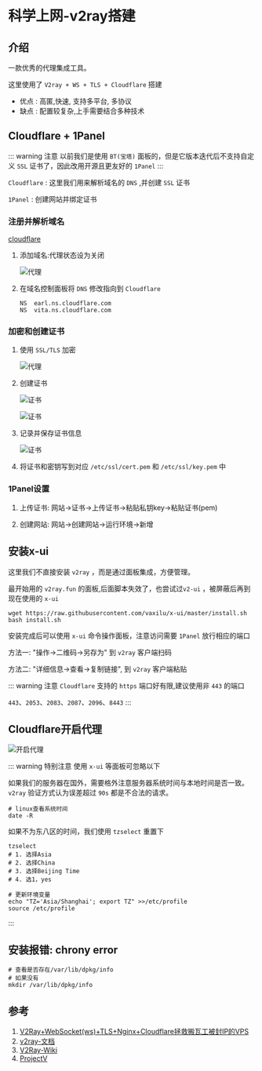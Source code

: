 # 科学上网-v2ray搭建

## 介绍
一款优秀的代理集成工具。

这里使用了 `V2ray + WS + TLS + Cloudflare` 搭建
* 优点 :  高匿,快速, 支持多平台, 多协议
* 缺点 : 配置较复杂,上手需要结合多种技术

## Cloudflare + 1Panel
::: warning 注意
以前我们是使用 `BT(宝塔)` 面板的，但是它版本迭代后不支持自定义 `SSL` 证书了，因此改用开源且更友好的 `1Panel`
:::

`Cloudflare` : 这里我们用来解析域名的 `DNS` ,并创建 `SSL` 证书

`1Panel` : 创建网站并绑定证书

### 注册并解析域名
[cloudflare](https://dash.cloudflare.com)

1. 添加域名:代理状态设为关闭

    ![代理](/Images/Linux/Wall/科学上网-v2ray搭建/v2ray_01.png '代理')

1. 在域名控制面板将 `DNS` 修改指向到 `Cloudflare`

    ```shell
    NS	earl.ns.cloudflare.com
    NS	vita.ns.cloudflare.com
    ```

### 加密和创建证书
1. 使用 `SSL/TLS` 加密

    ![代理](/Images/Linux/Wall/科学上网-v2ray搭建/v2ray_02.png '代理')

1. 创建证书

    ![证书](/Images/Linux/Wall/科学上网-v2ray搭建/v2ray_03.png '证书')

    ![证书](/Images/Linux/Wall/科学上网-v2ray搭建/v2ray_04.png '证书')

1. 记录并保存证书信息

    ![证书](/Images/Linux/Wall/科学上网-v2ray搭建/v2ray_05.png '证书')
    
1. 将证书和密钥写到对应 `/etc/ssl/cert.pem` 和 `/etc/ssl/key.pem` 中

### 1Panel设置

1. 上传证书: 网站->证书->上传证书->粘贴私钥key->粘贴证书(pem)

1. 创建网站: 网站->创建网站->运行环境->新增

## 安装x-ui
这里我们不直接安装 `v2ray` ，而是通过面板集成，方便管理。

最开始用的 `v2ray.fun` 的面板,后面脚本失效了，也尝试过`v2-ui` ，被屏蔽后再到现在使用的 `x-ui`

```shell
wget https://raw.githubusercontent.com/vaxilu/x-ui/master/install.sh
bash install.sh
```

安装完成后可以使用 `x-ui` 命令操作面板，注意访问需要 `1Panel` 放行相应的端口

方法一: "操作->二维码->另存为" 到 `v2ray` 客户端扫码

方法二: "详细信息->查看->复制链接",  到 `v2ray` 客户端粘贴

::: warning 注意
`Cloudflare` 支持的 `https` 端口好有限,建议使用非 `443` 的端口

`443`、`2053`、`2083`、`2087`、`2096`、`8443`
:::


## Cloudflare开启代理

![开启代理](/Images/Linux/Wall/科学上网-v2ray搭建/v2ray_11.png '开启代理')

::: warning 特别注意
使用 `x-ui` 等面板可忽略以下

如果我们的服务器在国外，需要格外注意服务器系统时间与本地时间是否一致。 `v2ray` 验证方式认为误差超过 `90s` 都是不合法的请求。
```shell
# linux查看系统时间
date -R
```

如果不为东八区的时间，我们使用 `tzselect` 重置下

```shell
tzselect
# 1. 选择Asia
# 2. 选择China
# 3. 选择Beijing Time
# 4. 选1，yes

# 更新环境变量
echo "TZ='Asia/Shanghai'; export TZ" >>/etc/profile
source /etc/profile
```
:::


## 安装报错: chrony error
```shell
# 查看是否存在/var/lib/dpkg/info
# 如果没有
mkdir /var/lib/dpkg/info
```

## 参考
1. [V2Ray+WebSocket(ws)+TLS+Nginx+Cloudflare拯救搬瓦工被封IP的VPS](https://liubing.me/v2ray-websocket-tl-nginx-cloudflare-bandwagonhost.html)
1. [v2ray-文档](https://toutyrater.github.io/prep/install.html)
1. [V2Ray-Wiki](https://github.com/233boy/v2ray/wiki)
1. [ProjectV](https://www.atzlinux.com/doc/v/v2ray/)


